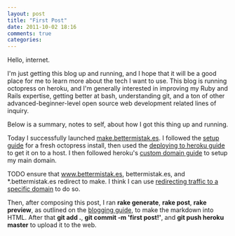```yaml
---
layout: post
title: "First Post"
date: 2011-10-02 18:16
comments: true
categories: 
---
```


Hello, internet. 

I'm just getting this blog up and running, and I hope that it will be a good place for me to learn more about the tech I want to use. This blog is running octopress on heroku, and I'm generally interested in improving my Ruby and Rails expertise, getting better at bash, understanding git, and a ton of other advanced-beginner-level open source web development related lines of inquiry. 

Below is a summary, notes to self, about how I got this thing up and running.

Today I successfully launched [make.bettermistak.es][1]. I followed the [setup guide][2] for a fresh octopress install, then used the [deploying to heroku guide][3] to get it on to a host. I then followed heroku's [custom domain guide][4] to setup my main domain.

TODO ensure that www.bettermistak.es, bettermistak.es, and *.bettermistak.es redirect to make. I think I can use [redirecting traffic to a specific domain][5] to do so.

Then, after composing this post, I ran **rake generate**, **rake post**, **rake preview**, as outlined on the [blogging guide][6], to make the markdown into HTML. After that **git add .**, **git commit -m 'first post!'**, and **git push heroku master** to upload it to the web.

[1]:	http://make.bettermistak.es
[2]:	http://octopress.org/docs/setup/
[3]:	http://octopress.org/docs/deploying/heroku/
[4]:	http://devcenter.heroku.com/articles/custom-domains
[5]:	http://devcenter.heroku.com/articles/custom-domains#redirecting_traffic_to_a_specific_domain
[6]:	http://octopress.org/docs/blogging/